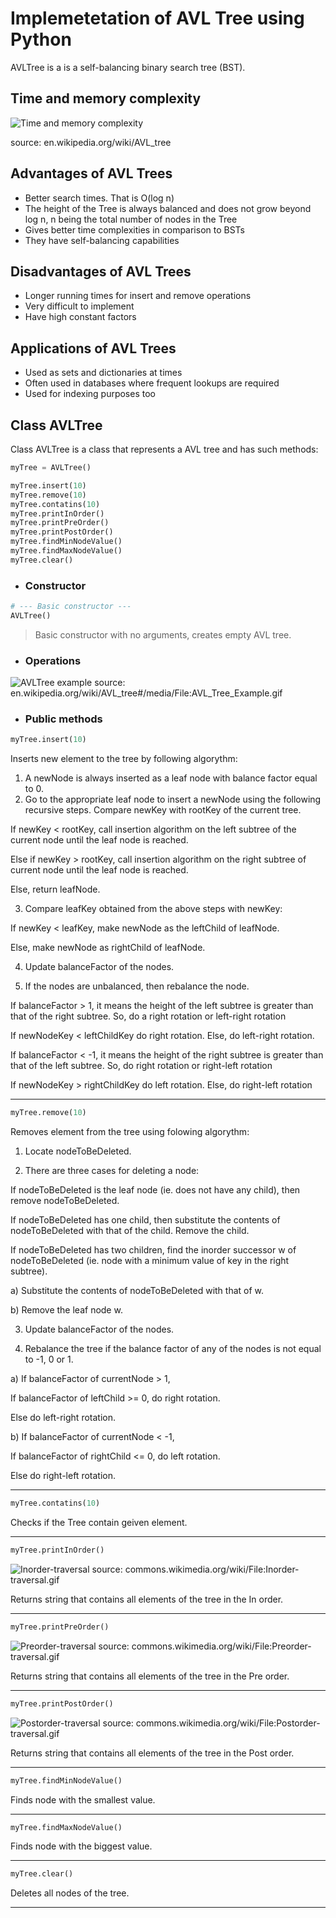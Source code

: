 # Implemetetation of AVL Tree using Python

AVLTree is a is a self-balancing binary search tree (BST).

## Time and memory complexity

![Time and memory complexity](./png/TimeAndMemoryComplexity.png 'Time and memory complexity')

source: en.wikipedia.org/wiki/AVL_tree

## Advantages of AVL Trees

- Better search times. That is O(log n)
- The height of the Tree is always balanced and does not grow beyond log n, n being the total number of nodes in the Tree
- Gives better time complexities in comparison to BSTs
- They have self-balancing capabilities

## Disadvantages of AVL Trees

- Longer running times for insert and remove operations
- Very difficult to implement
- Have high constant factors

## Applications of AVL Trees

- Used as sets and dictionaries at times
- Often used in databases where frequent lookups are required
- Used for indexing purposes too

## Class AVLTree

Class AVLTree is a class that represents a AVL tree and has such methods:

```python
myTree = AVLTree()

myTree.insert(10)
myTree.remove(10)
myTree.contatins(10)
myTree.printInOrder()
myTree.printPreOrder()
myTree.printPostOrder()
myTree.findMinNodeValue()
myTree.findMaxNodeValue()
myTree.clear()
```

- ### Constructor

```python
# --- Basic constructor ---
AVLTree()
```

> Basic constructor with no arguments, creates empty AVL tree.

- ### Operations

![AVLTree example](./png/AVL_Tree_Example.gif 'AVLTree example')
source: en.wikipedia.org/wiki/AVL_tree#/media/File:AVL_Tree_Example.gif

- ### Public methods

```python
myTree.insert(10)
```

Inserts new element to the tree by following algorythm:

1. A newNode is always inserted as a leaf node with balance factor equal to 0.
2. Go to the appropriate leaf node to insert a newNode using the following recursive steps. Compare newKey with rootKey of the current tree.

If newKey < rootKey, call insertion algorithm on the left subtree of the current node until the leaf node is reached.

Else if newKey > rootKey, call insertion algorithm on the right subtree of current node until the leaf node is reached.

Else, return leafNode.

3. Compare leafKey obtained from the above steps with newKey:

If newKey < leafKey, make newNode as the leftChild of leafNode.

Else, make newNode as rightChild of leafNode.

4. Update balanceFactor of the nodes.

5. If the nodes are unbalanced, then rebalance the node.

If balanceFactor > 1, it means the height of the left subtree is greater than that of the right subtree. So, do a right rotation or left-right rotation

If newNodeKey < leftChildKey do right rotation.
Else, do left-right rotation.

If balanceFactor < -1, it means the height of the right subtree is greater than that of the left subtree. So, do right rotation or right-left rotation

If newNodeKey > rightChildKey do left rotation.
Else, do right-left rotation

---

```Python
myTree.remove(10)
```

Removes element from the tree using folowing algorythm:

1. Locate nodeToBeDeleted.

2. There are three cases for deleting a node:

If nodeToBeDeleted is the leaf node (ie. does not have any child), then remove nodeToBeDeleted.

If nodeToBeDeleted has one child, then substitute the contents of nodeToBeDeleted with that of the child. Remove the child.

If nodeToBeDeleted has two children, find the inorder successor w of nodeToBeDeleted (ie. node with a minimum value of key in the right subtree).

a) Substitute the contents of nodeToBeDeleted with that of w.

b) Remove the leaf node w.

3. Update balanceFactor of the nodes.

4. Rebalance the tree if the balance factor of any of the nodes is not equal to -1, 0 or 1.

a) If balanceFactor of currentNode > 1,

If balanceFactor of leftChild >= 0, do right rotation.

Else do left-right rotation.

b) If balanceFactor of currentNode < -1,

If balanceFactor of rightChild <= 0, do left rotation.

Else do right-left rotation.

---

```Python
myTree.contatins(10)
```

Checks if the Tree contain geiven element.

---

```Python
myTree.printInOrder()
```

![Inorder-traversal](./png/Inorder-traversal.gif 'Inorder-traversal')
source: commons.wikimedia.org/wiki/File:Inorder-traversal.gif

Returns string that contains all elements of the tree in the In order.

---

```Python
myTree.printPreOrder()
```

![Preorder-traversal](./png/Preorder-traversal.gif 'Preorder-traversal')
source: commons.wikimedia.org/wiki/File:Preorder-traversal.gif

Returns string that contains all elements of the tree in the Pre order.

---

```Python
myTree.printPostOrder()
```

![Postorder-traversal](./png/Postorder-traversal.gif 'Postorder-traversal')
source: commons.wikimedia.org/wiki/File:Postorder-traversal.gif

Returns string that contains all elements of the tree in the Post order.

---

```Python
myTree.findMinNodeValue()
```

Finds node with the smallest value.

---

```Python
myTree.findMaxNodeValue()
```

Finds node with the biggest value.

---

```Python
myTree.clear()
```

Deletes all nodes of the tree.

---
